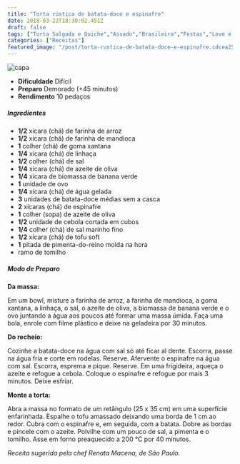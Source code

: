 ```yaml
---
title: "Torta rústica de batata-doce e espinafre"
date: 2018-03-22T18:30:02.451Z
draft: false
tags: ["Torta Salgada e Quiche","Assado","Brasileira","Festas","Leve e Saudável","Alimentação saudável","Batata-doce","Legumes","Receitas","Receitas simples e fáceis","torta"]
categories: ["Receitas"]
featured_image: "/post/torta-rustica-de-batata-doce-e-espinafre.cdcea25c.jpg"
---
```


![capa](/post/torta-rustica-de-batata-doce-e-espinafre.cdcea25c.jpg)

*   **Dificuldade** Difícil
*   **Preparo** Demorado (+45 minutos)
*   **Rendimento** 10 pedaços

##### Ingredientes

*   **1/2** xícara (chá) de farinha de arroz
*   **1/2** xícara (chá) de farinha de mandioca
*   **1** colher (chá) de goma xantana
*   **1/4** xícara (chá) de linhaça
*   **1/2** colher (chá) de sal
*   **1/4** xícara (chá) de azeite de oliva
*   **1/4** xícara de biomassa de banana verde
*   **1** unidade de ovo
*   **1/4** xícara (chá) de água gelada
*   **3** unidades de batata-doce médias sem a casca
*   **2** xícaras (chá) de espinafre
*   **1** colher (sopa) de azeite de oliva
*   **1/2** unidade de cebola cortada em cubos
*   **1/4** colher (chá) de sal marinho fino
*   **1/2** xícara (chá) de tofu soft
*   **1** pitada de pimenta-do-reino moída na hora
*   ramo de tomilho

##### Modo de Preparo

**Da massa:**

Em um bowl, misture a farinha de arroz, a farinha de mandioca, a goma xantana, a linhaça, o sal, o azeite de oliva, a biomassa de banana verde e o ovo juntando a água aos poucos até formar uma massa úmida. Faça uma bola, enrole com filme plástico e deixe na geladeira por 30 minutos.

**Do recheio:**

Cozinhe a batata-doce na água com sal só até ficar al dente. Escorra, passe na água fria e corte em rodelas. Reserve. Afervente o espinafre na água com sal. Escorra, esprema e pique. Reserve. Em uma frigideira, aqueça o azeite e refogue a cebola. Coloque o espinafre e refogue por mais 3 minutos. Deixe esfriar.

**Monte a torta:**

Abra a massa no formato de um retângulo (25 x 35 cm) em uma superfície enfarinhada. Espalhe o tofu amassado deixando uma borda de 1 cm ao redor. Cubra com o espinafre e, em seguida, com a batata. Dobre as bordas e pincele com o azeite. Polvilhe com um pouco de sal, a pimenta e o tomilho. Asse em forno preaquecido a 200 °C por 40 minutos.

_Receita sugerida pela chef Renata Macena, de São Paulo._
